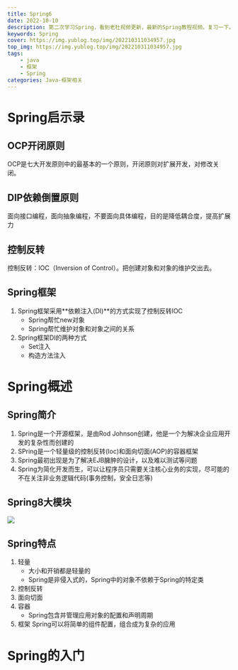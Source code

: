 ```yaml
---
title: Spring6
date: 2022-10-10
description: 第二次学习Spring，看到老杜视频更新，最新的Spring教程视频。复习一下。
keywords: Spring
cover: https://img.yublog.top/img/202210311034957.jpg
top_img: https://img.yublog.top/img/202210311034957.jpg
tags: 
	- java
	- 框架
	- Spring
categories: Java-框架相关
---
```


# Spring启示录
## OCP开闭原则
OCP是七大开发原则中的最基本的一个原则，开闭原则对扩展开发，对修改关闭。
## DIP依赖倒置原则
面向接口编程，面向抽象编程，不要面向具体编程，目的是降低耦合度，提高扩展力
## 控制反转
控制反转：IOC（Inversion of Control）。把创建对象和对象的维护交出去。
## Spring框架
1. Spring框架采用**依赖注入(DI)**的方式实现了控制反转IOC
	- Spring帮忙new对象
	- Spring帮忙维护对象和对象之间的关系
2. Spring框架DI的两种方式
	- Set注入
	- 构造方法注入

# Spring概述
## Spring简介
1. Spring是一个开源框架，是由Rod Johnson创建，他是一个为解决企业应用开发的复杂性而创建的
2. SPring是一个轻量级的控制反转(Ioc)和面向切面(AOP)的容器框架
3. Spring最初出现是为了解决EJB臃肿的设计，以及难以测试等问题
4. Spring为简化开发而生，可以让程序员只需要关注核心业务的实现，尽可能的不在关注非业务逻辑代码(事务控制，安全日志等)

## Spring8大模块
![](https://img.yublog.top/img/202210311126388.png)

## Spring特点
1. 轻量
	- 大小和开销都是轻量的
	- Spring是非侵入式的，Spring中的对象不依赖于Spring的特定类
2. 控制反转
3. 面向切面
4. 容器
	- Spring包含并管理应用对象的配置和声明周期
5. 框架
	Spring可以将简单的组件配置，组合成为复杂的应用

# Spring的入门





